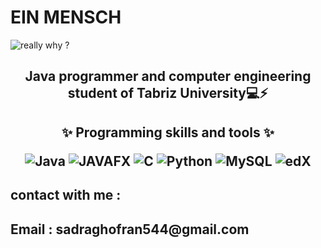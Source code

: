 # EIN MENSCH
<img  src="https://github.com/einmensch1847/einmensch1847/assets/171799731/2e69107f-b6ea-4452-8432-119f80e580f3" alt = "really why ?">

<h2 align = "center">Java programmer and computer engineering student of Tabriz University💻⚡

<h2 align = "center">✨ Programming skills and tools ✨
  
![Java](https://img.shields.io/badge/java-%23ED8B00.svg?style=for-the-badge&logo=openjdk&logoColor=white)   ![JAVAFX](https://img.shields.io/badge/javafx-%23FF0000.svg?style=for-the-badge&logo=javafx&logoColor=white)   ![C](https://img.shields.io/badge/c-%2300599C.svg?style=for-the-badge&logo=c&logoColor=white) ![Python](https://img.shields.io/badge/python-3670A0?style=for-the-badge&logo=python&logoColor=ffdd54) ![MySQL](https://img.shields.io/badge/mysql-4479A1.svg?style=for-the-badge&logo=mysql&logoColor=white)   ![edX](https://img.shields.io/badge/edX-%2302262B.svg?style=for-the-badge&logo=edX&logoColor=white) 

<h2 align = "left">contact with me :

<h2 align = "left">Email : sadraghofran544@gmail.com
